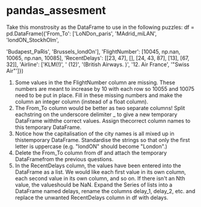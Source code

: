 # pandas_assesment
Take this monstrosity as the DataFrame to use in the following puzzles:
df = pd.DataFrame({'From_To': ['LoNDon_paris', 'MAdrid_miLAN',
'londON_StockhOlm',

'Budapest_PaRis', 'Brussels_londOn'],
'FlightNumber': [10045, np.nan, 10065, np.nan, 10085],
'RecentDelays': [[23, 47], [], [24, 43, 87], [13], [67, 32]],
'Airline': ['KLM(!)', '<Air France> (12)', '(British Airways. )',
'12. Air France', '"Swiss Air"']})

1. Some values in the the FlightNumber column are missing. These numbers are meant to increase by 10 with each row so 10055 and 10075 need to be put in place. Fill in these missing numbers and make the column an integer column
(instead of a float column).
2. The From_To column would be better as two separate columns! Split eachstring on the underscore delimiter _ to give a new temporary DataFrame withthe correct values. Assign thecorrect column names to this temporary DataFrame.
3. Notice how the capitalisation of the city names is all mixed up in thistemporary DataFrame. Standardise the strings so that only the first letter is
uppercase (e.g. "londON" should become "London".)
4. Delete the From_To column from df and attach the temporary DataFramefrom the previous questions.
5. In the RecentDelays column, the values have been entered into the
DataFrame as a list. We would like each first value in its own column, each second value in its own column, and so on. If there isn't an Nth value, the valueshould be NaN.
Expand the Series of lists into a DataFrame named delays, rename the columns
delay_1, delay_2, etc. and replace the unwanted RecentDelays column in df
with delays.



